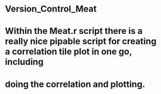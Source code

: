 # Version_Control_Meat
# Within the Meat.r script there is a really nice pipable script for creating a correlation tile plot in one go, including
# doing the correlation and plotting.
